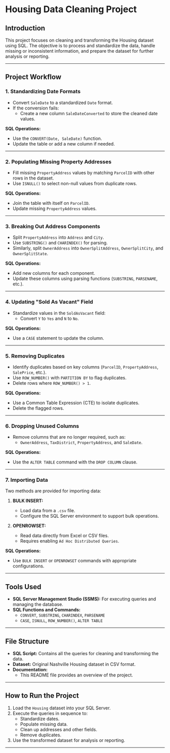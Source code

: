
# Housing Data Cleaning Project

## **Introduction**
This project focuses on cleaning and transforming the Housing dataset using SQL. The objective is to process and standardize the data, handle missing or inconsistent information, and prepare the dataset for further analysis or reporting. 

---

## **Project Workflow**

### **1. Standardizing Date Formats**
- Convert `SaleDate` to a standardized `Date` format.
- If the conversion fails:
  - Create a new column `SaleDateConverted` to store the cleaned date values.
  
**SQL Operations:**
- Use the `CONVERT(Date, SaleDate)` function.
- Update the table or add a new column if needed.

---

### **2. Populating Missing Property Addresses**
- Fill missing `PropertyAddress` values by matching `ParcelID` with other rows in the dataset.
- Use `ISNULL()` to select non-null values from duplicate rows.

**SQL Operations:**
- Join the table with itself on `ParcelID`.
- Update missing `PropertyAddress` values.

---

### **3. Breaking Out Address Components**
- Split `PropertyAddress` into `Address` and `City`.
- Use `SUBSTRING()` and `CHARINDEX()` for parsing.
- Similarly, split `OwnerAddress` into `OwnerSplitAddress`, `OwnerSplitCity`, and `OwnerSplitState`.

**SQL Operations:**
- Add new columns for each component.
- Update these columns using parsing functions (`SUBSTRING`, `PARSENAME`, etc.).

---

### **4. Updating "Sold As Vacant" Field**
- Standardize values in the `SoldAsVacant` field:
  - Convert `Y` to `Yes` and `N` to `No`.

**SQL Operations:**
- Use a `CASE` statement to update the column.

---

### **5. Removing Duplicates**
- Identify duplicates based on key columns (`ParcelID`, `PropertyAddress`, `SalePrice`, etc.).
- Use `ROW_NUMBER()` with `PARTITION BY` to flag duplicates.
- Delete rows where `ROW_NUMBER() > 1`.

**SQL Operations:**
- Use a Common Table Expression (CTE) to isolate duplicates.
- Delete the flagged rows.

---

### **6. Dropping Unused Columns**
- Remove columns that are no longer required, such as:
  - `OwnerAddress`, `TaxDistrict`, `PropertyAddress`, and `SaleDate`.

**SQL Operations:**
- Use the `ALTER TABLE` command with the `DROP COLUMN` clause.

---

### **7. Importing Data**
Two methods are provided for importing data:
1. **BULK INSERT:**
   - Load data from a `.csv` file.
   - Configure the SQL Server environment to support bulk operations.

2. **OPENROWSET:**
   - Read data directly from Excel or CSV files.
   - Requires enabling `Ad Hoc Distributed Queries`.

**SQL Operations:**
- Use `BULK INSERT` or `OPENROWSET` commands with appropriate configurations.

---

## **Tools Used**
- **SQL Server Management Studio (SSMS):** For executing queries and managing the database.
- **SQL Functions and Commands:**
  - `CONVERT`, `SUBSTRING`, `CHARINDEX`, `PARSENAME`
  - `CASE`, `ISNULL`, `ROW_NUMBER()`, `ALTER TABLE`

---

## **File Structure**
- **SQL Script:** Contains all the queries for cleaning and transforming the data.
- **Dataset:** Original Nashville Housing dataset in CSV format.
- **Documentation:**
  - This README file provides an overview of the project.

---


## **How to Run the Project**
1. Load the `Housing` dataset into your SQL Server.
2. Execute the queries in sequence to:
   - Standardize dates.
   - Populate missing data.
   - Clean up addresses and other fields.
   - Remove duplicates.
3. Use the transformed dataset for analysis or reporting.

--- 

